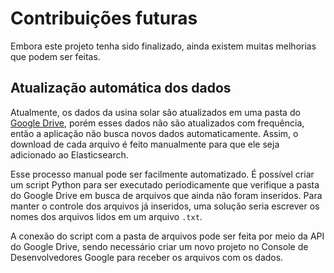 # Contribuições futuras

Embora este projeto tenha sido finalizado, ainda existem muitas melhorias que podem ser feitas.

## Atualização automática dos dados

Atualmente, os dados da usina solar são atualizados em uma pasta do [Google Drive](https://drive.google.com/drive/folders/1BJVmQrSIuSqF2MDvw-xvkUuKy5Ckfdj8?usp=drive_link), porém esses dados não são atualizados com frequência, então a aplicação não busca novos dados automaticamente. Assim, o download de cada arquivo é feito manualmente para que ele seja adicionado ao Elasticsearch.

Esse processo manual pode ser facilmente automatizado. É possível criar um script Python para ser executado periodicamente que verifique a pasta do Google Drive em busca de arquivos que ainda não foram inseridos. Para manter o controle dos arquivos já inseridos, uma solução seria escrever os nomes dos arquivos lidos em um arquivo `.txt`.

A conexão do script com a pasta de arquivos pode ser feita por meio da API do Google Drive, sendo necessário criar um novo projeto no Console de Desenvolvedores Google para receber os arquivos com os dados.